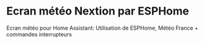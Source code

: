 # Ecran météo Nextion par ESPHome
Ecran météo pour Home Assistant: Utilisation de ESPHome, Météo France + commandes interrupteurs
